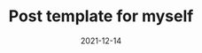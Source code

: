 ---
title: Post template for myself
date: 2021-12-14
last_modified_at: 2021-12-14
tags:
  - Blog
excerpt: Reminder for myself on the posting format
---